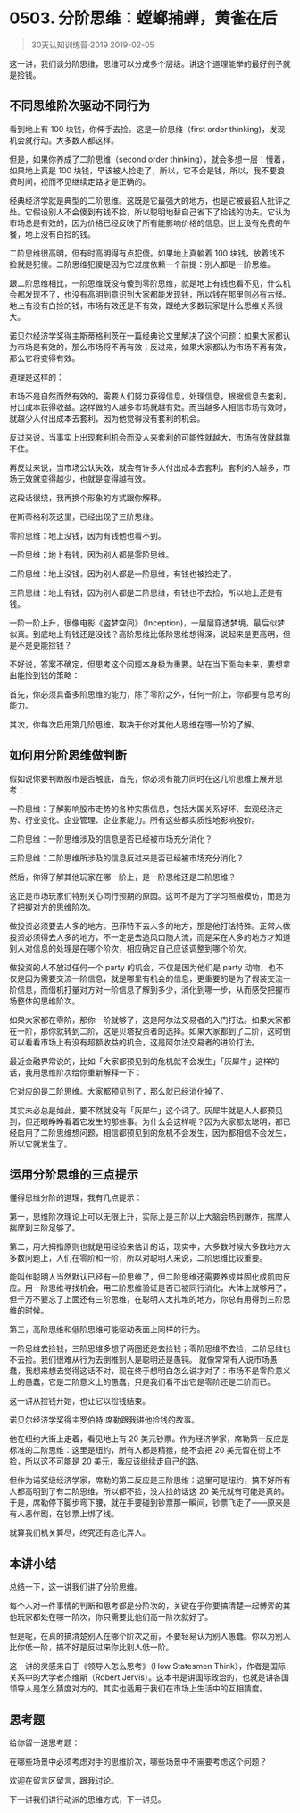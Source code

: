 # 0503. 分阶思维：螳螂捕蝉，黄雀在后
> 30天认知训练营·2019
2019-02-05

这一讲，我们谈分阶思维，思维可以分成多个层级。讲这个道理能举的最好例子就是捡钱。

## 不同思维阶次驱动不同行为
看到地上有 100 块钱，你伸手去捡。这是一阶思维（first order thinking)，发现机会就行动。大多数人都这样。

但是，如果你养成了二阶思维（second order thinking），就会多想一层：慢着，如果地上真是 100 块钱，早该被人捡走了，所以，它不会是钱，所以，我不要浪费时间，视而不见继续走路才是正确的。

经典经济学就是典型的二阶思维。这既是它最强大的地方，也是它被最招人批评之处。它假设别人不会傻到有钱不捡，所以聪明地替自己省下了捡钱的功夫。它认为市场总是有效的，因为价格已经反映了所有能影响价格的信息。世上没有免费的午餐，地上没有白捡的钱。

二阶思维很高明，但有时高明得有点犯傻。如果地上真躺着 100 块钱，放着钱不捡就是犯傻。二阶思维犯傻是因为它过度依赖一个前提：别人都是一阶思维。

跟二阶思维相比，一阶思维既没有傻到零阶思维，就是地上有钱也看不见，什么机会都发现不了，也没有高明到意识到大家都能发现钱，所以钱在那里则必有古怪。地上有没有白捡的钱，市场有效还是不有效，跟绝大多数玩家是什么思维关系很大。

诺贝尔经济学奖得主斯蒂格利茨在一篇经典论文里解决了这个问题：如果大家都认为市场是有效的，那么市场将不再有效；反过来，如果大家都认为市场不再有效，那么它将变得有效。

道理是这样的：

市场不是自然而然有效的，需要人们努力获得信息，处理信息，根据信息去套利，付出成本获得收益。这样做的人越多市场就越有效。而当越多人相信市场有效时，就越少人付出成本去套利，因为他觉得没有套利的机会。

反过来说，当事实上出现套利机会而没人来套利的可能性就越大，市场有效就越靠不住。

再反过来说，当市场公认失效，就会有许多人付出成本去套利，套利的人越多，市场无效就变得越少，也就是变得越有效。

这段话很绕，我再换个形象的方式跟你解释。

在斯蒂格利茨这里，已经出现了三阶思维。

零阶思维：地上没钱，因为有钱他也看不到。

一阶思维：地上有钱，因为别人都是零阶思维。

二阶思维：地上没钱，因为别人都是一阶思维，有钱也被捡走了。

三阶思维：地上有钱，因为别人都是二阶思维，有钱也不去捡，所以地上还是有钱。

一阶一阶上升，很像电影《盗梦空间》（Inception)，一层层穿透梦境，最后似梦似真。到底地上有钱还是没钱？高阶思维比低阶思维想得深，说起来是更高明，但是不是更能捡钱？

不好说，答案不确定，但思考这个问题本身极为重要。站在当下面向未来，要想拿出能捡到钱的策略：

首先，你必须具备多阶思维的能力，除了零阶之外，任何一阶上，你都要有思考的能力。

其次，你每次启用第几阶思维，取决于你对其他人思维在哪一阶的了解。

## 如何用分阶思维做判断
假如说你要判断股市是否触底，首先，你必须有能力同时在这几阶思维上展开思考：

一阶思维：了解影响股市走势的各种实质信息，包括大国关系好坏、宏观经济走势、行业变化、企业管理、企业家能力。所有这些都实质性地影响股价。

二阶思维：一阶思维涉及的信息是否已经被市场充分消化？

三阶思维：二阶思维所涉及的信息反过来是否已经被市场充分消化？

然后，你得了解其他玩家在哪一阶上，是一阶思维还是二阶思维？

这正是市场玩家们特别关心同行预期的原因。这可不是为了学习照搬模仿，而是为了把握对方的思维阶次。

做投资必须要去人多的地方。巴菲特不去人多的地方，那是他打法特殊。正常人做投资必须得去人多的地方，不一定是去追风口随大流，而是呆在人多的地方才知道别人对信息的处理是在哪个阶次，相应确定自己应该调整到哪个阶次。

做投资的人不放过任何一个 party 的机会，不仅是因为他们是 party 动物，也不仅是因为需要交流一阶信息，就是哪里有机会的信息，更重要的是为了假装交流一阶信息，而借机打量对方对一阶信息了解到多少，消化到哪一步，从而感受把握市场整体的思维阶次。

如果大家都在零阶，那你一阶就够了，这是阿尔法交易者的入门打法。如果大家都在一阶，那你就转到二阶，这是贝塔投资者的选择。如果大家都到了二阶，这时倒可以看看市场上有没有超额收益的机会，这是阿尔法交易者的进阶打法。

最近金融界常说的，比如「大家都预见到的危机就不会发生」「灰犀牛」这样的话，我用思维阶次给你重新解释一下：

它对应的是二阶思维。大家都预见到了，那么就已经消化掉了。

其实未必总是如此，要不然就没有「灰犀牛」这个词了。灰犀牛就是人人都预见到，但还眼睁睁看着它发生的那些事。为什么会这样呢？因为大家都太聪明，都已经启用了二阶思维想问题，相信都预见到的危机不会发生，因为都相信不会发生，所以它就发生了。

## 运用分阶思维的三点提示
懂得思维分阶的道理，我有几点提示：

第一，思维阶次理论上可以无限上升，实际上是三阶以上大脑会热到爆炸，揣摩人揣摩到三阶足够了。

第二，用大拇指原则也就是用经验来估计的话，现实中，大多数时候大多数地方大多数问题上，人们在零阶和一阶，所以对聪明人来说，二阶思维比较重要。

能叫作聪明人当然默认已经有一阶思维了，但二阶思维还需要养成并固化成肌肉反应。用一阶思维寻找机会，用二阶思维验证是否已被同行消化，大体上就够用了，但千万不要忘了上面还有三阶思维，在聪明人太扎堆的地方，你总有用得到三阶思维的时候。

第三，高阶思维和低阶思维可能驱动表面上同样的行为。

一阶思维去捡钱，三阶思维多想了两圈还是去捡钱；零阶思维不去捡，二阶思维也不去捡。我们很难从行为去倒推别人是聪明还是愚钝。 就像常常有人说市场愚蠢，我想来想去觉得这话不对，现在终于想明白怎么说才对了：市场不是零阶意义上的愚蠢，它是二阶意义上的愚蠢，只是我们看不出它是零阶还是二阶而已。

这一讲从捡钱开始，也让它以捡钱结束。

诺贝尔经济学奖得主罗伯特·席勒跟我讲他捡钱的故事。

他在纽约大街上走着，看见地上有 20 美元钞票。作为经济学家，席勒第一反应是标准的二阶思维：这里是纽约，所有人都是精猴，绝不会把 20 美元留在街上不捡，所以这不可能是 20 美元，我应该继续走自己的路。

但作为诺奖级经济学家，席勒的第二反应是三阶思维：这里可是纽约，搞不好所有人都高明到了有二阶思维，所以都不捡，没人捡的话这 20 美元就有可能是真的。于是，席勒停下脚步弯下腰，就在手要碰到钞票那一瞬间，钞票飞走了——原来是有人恶作剧，在钞票上绑了线。

就算我们机关算尽，终究还有造化弄人。

## 本讲小结
总结一下，这一讲我们讲了分阶思维。

每个人对一件事情的判断和思考都是分阶次的，关键在于你要搞清楚一起博弈的其他玩家都处在哪一阶次，你只需要比他们高一阶次就好了。

但是呢，在真的搞清楚别人在哪个阶次之前，不要轻易认为别人愚蠢。你以为别人比你低一阶，搞不好是反过来你比别人低一阶。

这一讲的灵感来自于《领导人怎么思考》（How Statesmen Think），作者是国际关系中的大学者杰维斯（Robert Jervis）。这本书是讲国际政治的，也就是讲各国领导人是怎么猜度对方的。其实也适用于我们在市场上生活中的互相猜度。

## 思考题
给你留一道思考题：

在哪些场景中必须考虑对手的思维阶次，哪些场景中不需要考虑这个问题？

欢迎在留言区留言，跟我讨论。

下一讲我们讲行动派的思维方式，下一讲见。

